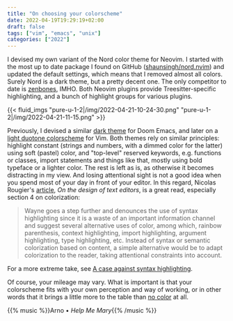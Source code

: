 ```yaml
---
title: "On choosing your colorscheme"
date: 2022-04-19T19:29:19+02:00
draft: false
tags: ["vim", "emacs", "unix"]
categories: ["2022"]
---
```


I devised my own variant of the Nord color theme for Neovim. I started with the most up to date package I found on GitHub ([shaunsingh/nord.nvim]) and updated the default settings, which means that I removed almost all colors. Surely Nord is a dark theme, but a pretty decent one. The only competitor to date is [zenbones], IMHO. Both Neovim plugins provide Treesitter-specific highlighting, and a bunch of highlight groups for various plugins.

{{< fluid_imgs "pure-u-1-2|/img/2022-04-21-10-24-30.png"
               "pure-u-1-2|/img/2022-04-21-11-15.png" >}}

Previously, I devised a similar [dark theme] for Doom Emacs, and later on a [light duotone colorscheme] for Vim. Both themes rely on similar principles: highlight constant (strings and numbers, with a dimmed color for the latter) using soft (pastel) color, and "top-level" reserved keywords, e.g. functions or classes, import statements and things like that, mostly using bold typeface or a lighter color. The rest is left as is, as otherwise it becomes distracting in my view. And losing attentional sight is not a good idea when you spend most of your day in front of your editor. In this regard, Nicolas Rougier's [article], _On the design of text editors_, is a great read, especially section 4 on colorization:

> Wayne goes a step further and denounces the use of syntax highlighting since it is a waste of an important information channel and suggest several alternative uses of color, among which, rainbow parenthesis, context highlighting, import highlighting, argument highlighting, type highlighting, etc. Instead of syntax or semantic colorization based on content, a simple alternative would be to adapt colorization to the reader, taking attentional constraints into account.

For a more extreme take, see [A case against syntax highlighting](https://www.linusakesson.net/programming/syntaxhighlighting/).

Of course, your mileage may vary. What is important is that your colorscheme fits with your own perception and way of working, or in other words that it brings a little more to the table than [no color] at all.

{{% music %}}Arno • _Help Me Mary_{{% /music %}}

[shaunsingh/nord.nvim]: https://github.com/shaunsingh/nord.nvim
[zenbones]: https://github.com/mcchrish/zenbones.nvim
[dark theme]: https://aliquote.org/post/editor-war/
[light duotone colorscheme]: https://aliquote.org/post/monochrome-color-scheme/
[article]: https://arxiv.org/abs/2008.06030
[no color]: https://no-color.org/
